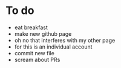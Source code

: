 # To do
- eat breakfast
- make new github page
- oh no that interferes with my other page
- for this is an individual account
- commit new file
- scream about PRs
